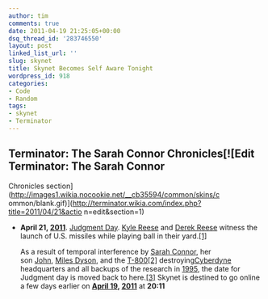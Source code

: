 ```yaml
---
author: tim
comments: true
date: 2011-04-19 21:25:05+00:00
dsq_thread_id: '283746550'
layout: post
linked_list_url: ''
slug: skynet
title: Skynet Becomes Self Aware Tonight
wordpress_id: 918
categories:
- Code
- Random
tags:
- skynet
- Terminator
---
```


## Terminator: The Sarah Connor Chronicles[![Edit Terminator: The Sarah Connor
Chronicles section](http://images1.wikia.nocookie.net/__cb35594/common/skins/c
ommon/blank.gif)](http://terminator.wikia.com/index.php?title=2011/04/21&actio
n=edit&section=1)

  * **April 21, [2011](http://terminator.wikia.com/wiki/2011 "2011" )**. [Judgment Day](http://terminator.wikia.com/wiki/Judgment_Day "Judgment Day" ). [Kyle Reese](http://terminator.wikia.com/wiki/Kyle_Reese "Kyle Reese" ) and [Derek Reese](http://terminator.wikia.com/wiki/Derek_Reese "Derek Reese" ) witness the launch of U.S. missiles while playing ball in their yard.[[1]](http://terminator.wikia.com/wiki/2011/04/21#cite_note-0)

    As a result of temporal interference by [Sarah Connor](http://terminator.wikia.com/wiki/Sarah_Connor "Sarah Connor" ), her son [John](http://terminator.wikia.com/wiki/John_Connor "John Connor" ), [Miles Dyson](http://terminator.wikia.com/wiki/Miles_Dyson "Miles Dyson" ), and the [T-800](http://terminator.wikia.com/wiki/T-800_%28Terminator_2%29 "T-800 \(Terminator 2\)" )[[2]](http://terminator.wikia.com/wiki/2011/04/21#cite_note-1) destroying[Cyberdyne](http://terminator.wikia.com/wiki/Cyberdyne "Cyberdyne" ) headquarters and all backups of the research in [1995](http://terminator.wikia.com/wiki/1995 "1995" ), the date for Judgment day is moved back to here.[[3]](http://terminator.wikia.com/wiki/2011/04/21#cite_note-2) Skynet is destined to go online a few days earlier on **[April 19](http://terminator.wikia.com/wiki/2011/04/19 "2011/04/19" ), [2011](http://terminator.wikia.com/wiki/2011 "2011" )** at **20:11**

